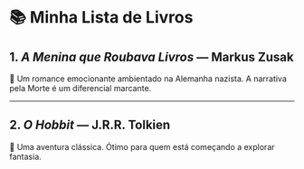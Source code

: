 # 📚 Minha Lista de Livros

## 1. *A Menina que Roubava Livros* — Markus Zusak  
📝 Um romance emocionante ambientado na Alemanha nazista. A narrativa pela Morte é um diferencial marcante.

---

## 2. *O Hobbit* — J.R.R. Tolkien  
📝 Uma aventura clássica. Ótimo para quem está começando a explorar fantasia.


